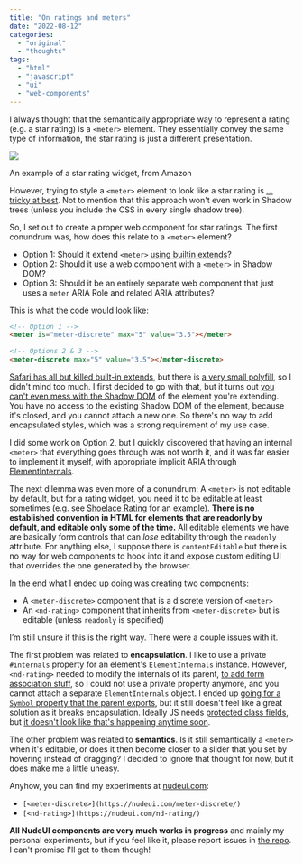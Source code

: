 ```yaml
---
title: "On ratings and meters"
date: "2022-08-12"
categories:
  - "original"
  - "thoughts"
tags:
  - "html"
  - "javascript"
  - "ui"
  - "web-components"
---
```


I always thought that the semantically appropriate way to represent a rating (e.g. a star rating) is a `<meter>` element. They essentially convey the same type of information, the star rating is just a different presentation.

![](https://lea.verou.me/wp-content/uploads/2022/08/image.png)

An example of a star rating widget, from Amazon

However, trying to style a `<meter>` element to look like a star rating is […tricky at best](https://codepen.io/leaverou/pen/WNErYON). Not to mention that this approach won't even work in Shadow trees (unless you include the CSS in every single shadow tree).

So, I set out to create a proper web component for star ratings. The first conundrum was, how does this relate to a `<meter>` element?

- Option 1: Should it extend `<meter>` [using builtin extends](https://webreflection.medium.com/extending-built-in-elements-9dce404b75b4)?
- Option 2: Should it use a web component with a `<meter>` in Shadow DOM?
- Option 3: Should it be an entirely separate web component that just uses a `meter` ARIA Role and related ARIA attributes?

This is what the code would look like:

```html
<!-- Option 1 -->
<meter is="meter-discrete" max="5" value="3.5"></meter>

<!-- Options 2 & 3 -->
<meter-discrete max="5" value="3.5"></meter-discrete>
```

[Safari has all but killed built-in extends](https://bugs.webkit.org/show_bug.cgi?id=182671), but there is [a very small polyfill](https://github.com/ungap/custom-elements#readme), so I didn't mind too much. I first decided to go with that, but it turns out [you can't even mess with the Shadow DOM](https://codepen.io/leaverou/pen/gOedNYv?editors=1111) of the element you're extending. You have no access to the existing Shadow DOM of the element, because it's closed, and you cannot attach a new one. So there's no way to add encapsulated styles, which was a strong requirement of my use case.

I did some work on Option 2, but I quickly discovered that having an internal `<meter>` that everything goes through was not worth it, and it was far easier to implement it myself, with appropriate implicit ARIA through [ElementInternals](https://developer.mozilla.org/en-US/docs/Web/API/ElementInternals).

The next dilemma was even more of a conundrum: A `<meter>` is not editable by default, but for a rating widget, you need it to be editable at least sometimes (e.g. see [Shoelace Rating](https://shoelace.style/components/rating) for an example). **There is no established convention in HTML for elements that are readonly by default, and editable only some of the time.** All editable elements we have are basically form controls that can _lose_ editability through the `readonly` attribute. For anything else, I suppose there is `contentEditable` but there is no way for web components to hook into it and expose custom editing UI that overrides the one generated by the browser.

In the end what I ended up doing was creating two components:

- A `<meter-discrete>` component that is a discrete version of `<meter>`
- An `<nd-rating>` component that inherits from `<meter-discrete>` but is editable (unless `readonly` is specified)

I’m still unsure if this is the right way. There were a couple issues with it.

The first problem was related to **encapsulation**. I like to use a private `#internals` property for an element's `ElementInternals` instance. However, `<nd-rating>` needed to modify the internals of its parent, [to add form association stuff](https://css-tricks.com/creating-custom-form-controls-with-elementinternals/), so I could not use a private property anymore, and you cannot attach a separate `ElementInternals` object. I ended up [going for a `Symbol` property that the parent exports](https://github.com/LeaVerou/nudeui/blob/main/meter-discrete/meter-discrete.js#L1), but it still doesn't feel like a great solution as it breaks encapsulation. Ideally JS needs [protected class fields](https://en.wikipedia.org/wiki/Access_modifiers), but [it doesn't look like that's happening anytime soon](https://github.com/tc39/proposal-class-fields/issues/86).

The other problem was related to **semantics**. Is it still semantically a `<meter>` when it's editable, or does it then become closer to a slider that you set by hovering instead of dragging? I decided to ignore that thought for now, but it does make me a little uneasy.

Anyhow, you can find my experiments at [nudeui.com](https://nudeui.com/):

- `[<meter-discrete>](https://nudeui.com/meter-discrete/)`
- `[<nd-rating>](https://nudeui.com/nd-rating/)`

**All NudeUI components are very much works in progress** and mainly my personal experiments, but if you feel like it, please report issues in [the repo](https://github.com/LeaVerou/nudeui/tree/main/). I can't promise I'll get to them though!
